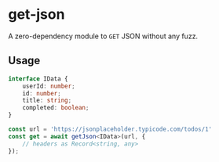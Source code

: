 # get-json
A zero-dependency module to `GET` JSON without any fuzz.

## Usage
```ts
interface IData {
    userId: number;
    id: number;
    title: string;
    completed: boolean;
}

const url = 'https://jsonplaceholder.typicode.com/todos/1'
const get = await getJson<IData>(url, {
    // headers as Record<string, any>
});
```